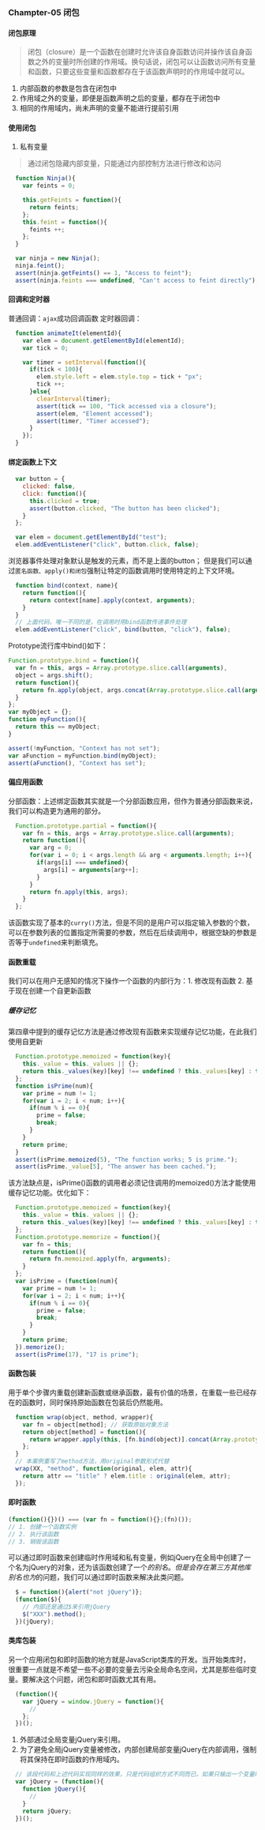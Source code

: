 ### Champter-05 闭包
#### 闭包原理
> 闭包（closure）是一个函数在创建时允许该自身函数访问并操作该自身函数之外的变量时所创建的作用域。换句话说，闭包可以让函数访问所有变量和函数，只要这些变量和函数都存在于该函数声明时的作用域中就可以。

1. 内部函数的参数是包含在闭包中
2. 作用域之外的变量，即便是函数声明之后的变量，都存在于闭包中
3. 相同的作用域内，尚未声明的变量不能进行提前引用

#### 使用闭包
1. 私有变量  
> 通过闭包隐藏内部变量，只能通过内部控制方法进行修改和访问

```js
  function Ninja(){
    var feints = 0;

    this.getFeints = function(){
      return feints;
    };
    this.feint = function(){
      feints ++;
    };
  }

  var ninja = new Ninja();
  ninja.feint();
  assert(ninja.getFeints() == 1, "Access to feint");
  assert(ninja.feints === undefined, "Can't access to feint directly");
```
#### 回调和定时器
普通回调：`ajax`成功回调函数
定时器回调：
```js
  function animateIt(elementId){
    var elem = document.getElementById(elementId);
    var tick = 0;

    var timer = setInterval(function(){
      if(tick < 100){
        elem.style.left = elem.style.top = tick + "px";
        tick ++;
      }else{
        clearInterval(timer);
        assert(tick == 100, "Tick accessed via a closure");
        assert(elem, "Element accessed");
        assert(timer, "Timer accessed");
      }
    });
  }
```
#### 绑定函数上下文
```js
  var button = {
    clicked: false,
    click: function(){
      this.clicked = true;
      assert(button.clicked, "The button has been clicked");
    }
  };

  var elem = document.getElementById("test");
  elem.addEventListener("click", button.click, false);
```
浏览器事件处理对象默认是触发的元素，而不是上面的button；
但是我们可以通过`匿名函数、apply()和闭包`强制让特定的函数调用时使用特定的上下文环境。
```js
  function bind(context, name){
    return function(){
      return context[name].apply(context, arguments);
    }
  }
  // 上面代码，唯一不同的是，在调用时用bind函数传递事件处理
  elem.addEventListener("click", bind(button, "click"), false);
```
Prototype流行库中bind()如下：
```js
Function.prototype.bind = function(){
  var fn = this, args = Array.prototype.slice.call(arguments),
  object = args.shift();
  return function(){
    return fn.apply(object, args.concat(Array.prototype.slice.call(arguments)));
  }
};
var myObject = {};
function myFunction(){
  return this == myObject;
}

assert(!myFunction, "Context has not set");
var aFunction = myFunction.bind(myObject);
assert(aFunction(), "Context has set");
```
#### 偏应用函数
分部函数：上述绑定函数其实就是一个分部函数应用，但作为普通分部函数来说，我们可以构造更为通用的部分。
```js
  Function.prototype.partial = function(){
    var fn = this, args = Array.prototype.slice.call(arguments);
    return function(){
      var arg = 0;
      for(var i = 0; i < args.length && arg < arguments.length; i++){
        if(args[i] === undefined){
          args[i] = arguments[arg++];
        }
      }
      return fn.apply(this, args);
    }
  };
```
该函数实现了基本的`curry()`方法，但是不同的是用户可以指定输入参数的个数，可以在参数列表的位置指定所需要的参数，然后在后续调用中，根据空缺的参数是否等于`undefined`来判断填充。
#### 函数重载
我们可以在用户无感知的情况下操作一个函数的内部行为：1. 修改现有函数 2. 基于现在创建一个自更新函数
##### 缓存记忆
第四章中提到的缓存记忆方法是通过修改现有函数来实现缓存记忆功能，在此我们使用自更新
```js
  Function.prototype.memoized = function(key){
    this._value = this._values || {};
    return this._values(key)[key] !== undefined ? this._values[key] : this._values[key] = this.apply(this, arguments);
  };
  function isPrime(num){
    var prime = num != 1;
    for(var i = 2; i < num; i++){
      if(num % i == 0){
        prime = false;
        break;
      }
    }
    return prime;
  }
  assert(isPrime.memoized(5), "The function works; 5 is prime.");
  assert(isPrime._value[5], "The answer has been cached.");
```
该方法缺点是，isPrime()函数的调用者必须记住调用的memoized()方法才能使用缓存记忆功能。优化如下：
```js
  Function.prototype.memoized = function(key){
    this._value = this._values || {};
    return this._values(key)[key] !== undefined ? this._values[key] : this._values[key] = this.apply(this, arguments);
  };
  Function.prototype.memorize = function(){
    var fn = this;
    return function(){
      return fn.memoized.apply(fn, arguments);
    }
  };
  var isPrime = (function(num){
    var prime = num != 1;
    for(var i = 2; i < num; i++){
      if(num % i == 0){
        prime = false;
        break;
      }
    }
    return prime;
  }).memorize();
  assert(isPrime(17), "17 is prime");
  ```

#### 函数包装
用于单个步骤内重载创建新函数或继承函数，最有价值的场景，在重载一些已经存在的函数时，同时保持原始函数在包装后仍然能用。
```js
  function wrap(object, method, wrapper){
    var fn = object[method]; // 获取原始对象方法
    return object[method] = function(){
      return wrapper.apply(this, [fn.bind(object)].concat(Array.prototype.slice.call(arguments)));
    };
  }
  // 本案例重写了method方法，用original参数形式代替
  wrap(XX, "method", function(original, elem, attr){
    return attr == "title" ? elem.title : original(elem, attr);
  });
```
#### 即时函数
```js
(function(){})() === (var fn = function(){};(fn)());
// 1. 创建一个函数实例
// 2. 执行该函数
// 3. 销毁该函数
```
可以通过即时函数来创建临时作用域和私有变量，例如jQuery在全局中创建了一个名为jQuery的对象，还为该函数创建了一个$的别名。但是会存在第三方其他库别名也为$的问题，我们可以通过即时函数来解决此类问题。
```js
  $ = function(){alert("not jQuery")};
  (function($){
    // 内部还是通过$来引用jQuery
    $("XXX").method();
  })(jQuery);
```
#### 类库包装
另一个应用闭包和即时函数的地方就是JavaScript类库的开发。当开始类库时，很重要一点就是不希望一些不必要的变量去污染全局命名空间，尤其是那些临时变量。要解决这个问题，闭包和即时函数尤其有用。
```js
  (function(){
    var jQuery = window.jQuery = function(){
      //
    };
  })();
```
1. 外部通过全局变量jQuery来引用。
2. 为了避免全局jQuery变量被修改，内部创建局部变量jQuery在内部调用，强制将其保持在即时函数的作用域内。
```js
  // 该段代码和上述代码实现同样的效果，只是代码组织方式不同而已。如果只输出一个变量时，优先使用该技巧
  var jQuery = (function(){
    function jQuery(){
      //
    }
    return jQuery;
  })();
```
